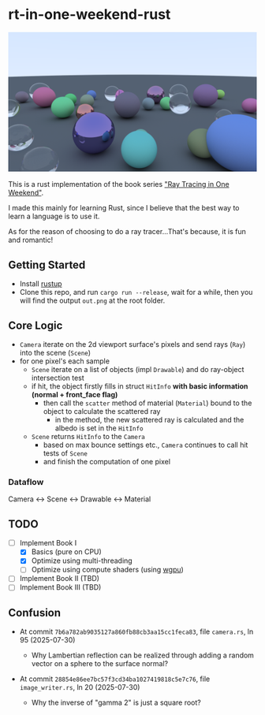 # rt-in-one-weekend-rust

![demo.png](demo.png)

This is a rust implementation of the book series ["Ray Tracing in One Weekend"](https://raytracing.github.io/).

I made this mainly for learning Rust, since I believe that the best way to learn a language is to use it.

As for the reason of choosing to do a ray tracer...That's because, it is fun and romantic!



## Getting Started
- Install [rustup](https://rustup.rs/)
- Clone this repo, and run `cargo run --release`, wait for a while, then you will find the output `out.png` at the root folder.

## Core Logic
- `Camera` iterate on the 2d viewport surface's pixels and send rays (`Ray`) into the scene (`Scene`)
- for one pixel's each sample
    - `Scene` iterate on a list of objects (impl `Drawable`) and do ray-object intersection test
    - if hit, the object firstly fills in struct `HitInfo` **with basic information (normal + front_face flag)**
        - then call the `scatter` method of material (`Material`) bound to the object to calculate the scattered ray
            - in the method, the new scattered ray is calculated and the albedo is set in the `HitInfo`
    - `Scene` returns `HitInfo` to the `Camera`
        - based on max bounce settings etc., `Camera` continues to call hit tests of `Scene`
        - and finish the computation of one pixel

### Dataflow
Camera <-> Scene <-> Drawable <-> Material

## TODO
- [ ] Implement Book I
    - [X] Basics (pure on CPU)
    - [X] Optimize using multi-threading
    - [ ] Optimize using compute shaders (using [wgpu](https://github.com/gfx-rs/wgpu))
- [ ] Implement Book II (TBD)
- [ ] Implement Book III (TBD)

## Confusion
- At commit `7b6a782ab9035127a860fb88cb3aa15cc1feca83`, file `camera.rs`, ln 95 (2025-07-30)
    - Why Lambertian reflection can be realized through adding a random vector on a sphere to the surface normal?

- At commit `28854e86ee7bc57f3cd34ba1027419818c5e7c76`, file `image_writer.rs`, ln 20 (2025-07-30)
    - Why the inverse of "gamma 2" is just a square root?
